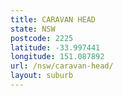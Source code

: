 ```yaml
---
title: CARAVAN HEAD
state: NSW
postcode: 2225
latitude: -33.997441
longitude: 151.087892
url: /nsw/caravan-head/
layout: suburb
---
```

